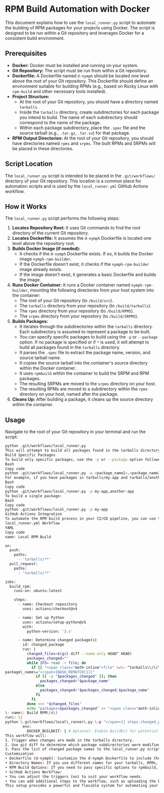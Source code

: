 # RPM Build Automation with Docker

This document explains how to use the `local_runner.py` script to automate the building of RPM packages for your projects using Docker. The script is designed to be run within a Git repository and leverages Docker for a consistent build environment.

## Prerequisites

* **Docker:** Docker must be installed and running on your system.
* **Git Repository:** The script must be run from within a Git repository.
* **Dockerfile:** A Dockerfile named `d-nymph` should be located one level above the root of your Git repository. This Dockerfile should define an environment suitable for building RPMs (e.g., based on Rocky Linux with `rpm-build` and other necessary tools installed).
* **Project Structure:**
    * At the root of your Git repository, you should have a directory named `tarballs`.
    * Inside the `tarballs` directory, create subdirectories for each package you intend to build. The name of each subdirectory should correspond to the name of the package.
    * Within each package subdirectory, place the `.spec` file and the source tarball (e.g., `.tar.gz`, `.tar.xz`) for that package.
* **RPM Output Directories:** At the root of your Git repository, you should have directories named `rpms` and `srpms`. The built RPMs and SRPMs will be placed in these directories.

## Script Location

The `local_runner.py` script is intended to be placed in the `.git/workflows/` directory of your Git repository. This location is a common place for automation scripts and is used by the `local_runner.yml` GitHub Actions workflow.

## How it Works

The `local_runner.py` script performs the following steps:

1.  **Locates Repository Root:** It uses Git commands to find the root directory of the current Git repository.
2.  **Locates Dockerfile:** It assumes the `d-nymph` Dockerfile is located one level above the repository root.
3.  **Builds Docker Image (if needed):**
    * It checks if the `d-nymph` Dockerfile exists. If so, it builds the Docker image `nymph-rpm-builder`.
    * If the Dockerfile doesn't exist, it checks if the `nymph-rpm-builder` image already exists.
    * If the image doesn't exist, it generates a basic Dockerfile and builds the image.
4.  **Runs Docker Container:** It runs a Docker container named `nymph-rpm-builder`, mounting the following directories from your host system into the container:
    * The root of your Git repository (to `/build/src`).
    * The `tarballs` directory from your repository (to `/build/tarballs`).
    * The `rpms` directory from your repository (to `/build/RPMS`).
    * The `srpms` directory from your repository (to `/build/SRPMS`).
5.  **Builds Packages:**
    * It iterates through the subdirectories within the `tarballs` directory. Each subdirectory is assumed to represent a package to be built.
    * You can specify specific packages to build using the `-p` or `--package` option. If no package is specified or if `*` is used, it will attempt to build all packages found in the `tarballs` directory.
    * It parses the `.spec` file to extract the package name, version, and source tarball name.
    * It copies the source tarball into the container's source directory within the Docker container.
    * It uses `rpmbuild` within the container to build the SRPM and RPM packages.
    * The resulting SRPMs are moved to the `srpms` directory on your host.
    * The resulting RPMs are moved to a subdirectory within the `rpms` directory on your host, named after the package.
6.  **Cleans Up:** After building a package, it cleans up the source directory within the container.

## Usage

Navigate to the root of your Git repository in your terminal and run the script:

```bash
python .git/workflows/local_runner.py
This will attempt to build all packages found in the tarballs directory.
Build Specific Packages
To build only specific packages, use the -p or --package option followed by a comma-separated list of the package subdirectory names in the tarballs directory:
Bash
Copy code
python .git/workflows/local_runner.py -p <package_name1>,<package_name2>,<package_name3>
For example, if you have packages in tarballs/my-app and tarballs/another-app, you would run:
Bash
Copy code
python .git/workflows/local_runner.py -p my-app,another-app
To build a single package:
Bash
Copy code
python .git/workflows/local_runner.py -p my-app
GitHub Actions Integration
To automate the RPM build process in your CI/CD pipeline, you can use the local_runner.yml GitHub Actions workflow. This workflow will trigger on pushes or pull requests that modify files within the tarballs directory.
local_runner.yml Workflow
YAML
Copy code
name: Local RPM Build

on:
  push:
    paths:
      - 'tarballs/**'
  pull_request:
    paths:
      - 'tarballs/**'

jobs:
  build_rpm:
    runs-on: ubuntu-latest

    steps:
      - name: Checkout repository
        uses: actions/checkout@v4

      - name: Set up Python
        uses: actions/setup-python@v5
        with:
          python-version: '3.x'

      - name: Determine changed package(s)
        id: changed_package
        run: |
          changed_files=$(git diff --name-only HEAD^ HEAD)
          packages_changed=""
          while IFS= read -r file; do
            if [[ "<span class="math-inline">file" \=\~ ^tarballs\\/\(\[^/\]\+\)\\/ \]\]; then
package\_name\="</span>{BASH_REMATCH[1]}"
              if [[ -z "$packages_changed" ]]; then
                packages_changed="$package_name"
              else
                packages_changed="$packages_changed,$package_name"
              fi
            fi
          done <<< "$changed_files"
          echo "packages=$packages_changed" >> "<span class="math-inline">GITHUB\_OUTPUT"
\- name\: Build RPM\(s\)
run\: \|
python \.git/workflows/local\_runner\.py \-p "</span>{{ steps.changed_package.outputs.packages }}"
        env:
          DOCKER_BUILDKIT: 1 # Optional: Enable BuildKit for potentially faster builds
This workflow will:
1. Trigger when changes are made in the tarballs directory.
2. Use git diff to determine which package subdirectories were modified.
3. Pass the list of changed package names to the local_runner.py script using the -p option.
Customization
• Dockerfile (d-nymph): Customize the d-nymph Dockerfile to include the specific tools and dependencies required to build your RPM packages.
• Directory Names: If you use different names for your tarballs, RPMs, or SRPMs directories, you will need to modify the script accordingly.
• RPM Build Options: If you need to pass specific options to rpmbuild, you would need to modify the build_rpm function in the script.
• GitHub Actions Workflow:
• You can adjust the triggers (on) to suit your workflow needs.
• You can add additional steps to the workflow, such as uploading the built RPMs and SRPMs as artifacts or publishing them to a repository.
This setup provides a powerful and flexible system for automating your RPM build process, both locally and in your CI/CD pipeline.


